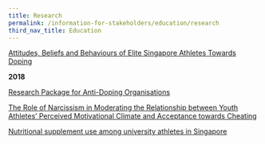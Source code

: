 ```yaml
---
title: Research
permalink: /information-for-stakeholders/education/research
third_nav_title: Education
---
```

[Attitudes, Beliefs and Behaviours of Elite Singapore Athletes Towards Doping](/information-for-stakeholders/research/Attitudes-behaviours-of-elite-Singapore-athletes-towards-doping.pdf)


__2018__

[Research Package for Anti-Doping Organisations](https://www.wada-ama.org/sites/default/files/resources/files/wada_social_science_research_package_ado.pdf)

[The Role of Narcissism in Moderating the Relationship between Youth Athletes’ Perceived Motivational Climate and Acceptance towards Cheating](/information-for-stakeholders/research/WADA-young-investigators-award-project-2010-Ong-Chin-Wei-Singapore-Sports-School.pdf)

[Nutritional supplement use among university athletes in Singapore](/information-for-stakeholders/research/Nutritional-supplement-use-among-university-athletes-in-Singapore.pdf)

